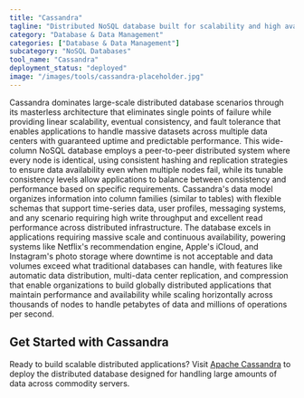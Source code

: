 ```yaml
---
title: "Cassandra"
tagline: "Distributed NoSQL database built for scalability and high availability"
category: "Database & Data Management"
categories: ["Database & Data Management"]
subcategory: "NoSQL Databases"
tool_name: "Cassandra"
deployment_status: "deployed"
image: "/images/tools/cassandra-placeholder.jpg"
---
```

Cassandra dominates large-scale distributed database scenarios through its masterless architecture that eliminates single points of failure while providing linear scalability, eventual consistency, and fault tolerance that enables applications to handle massive datasets across multiple data centers with guaranteed uptime and predictable performance. This wide-column NoSQL database employs a peer-to-peer distributed system where every node is identical, using consistent hashing and replication strategies to ensure data availability even when multiple nodes fail, while its tunable consistency levels allow applications to balance between consistency and performance based on specific requirements. Cassandra's data model organizes information into column families (similar to tables) with flexible schemas that support time-series data, user profiles, messaging systems, and any scenario requiring high write throughput and excellent read performance across distributed infrastructure. The database excels in applications requiring massive scale and continuous availability, powering systems like Netflix's recommendation engine, Apple's iCloud, and Instagram's photo storage where downtime is not acceptable and data volumes exceed what traditional databases can handle, with features like automatic data distribution, multi-data center replication, and compression that enable organizations to build globally distributed applications that maintain performance and availability while scaling horizontally across thousands of nodes to handle petabytes of data and millions of operations per second.

## Get Started with Cassandra

Ready to build scalable distributed applications? Visit [Apache Cassandra](https://cassandra.apache.org) to deploy the distributed database designed for handling large amounts of data across commodity servers.